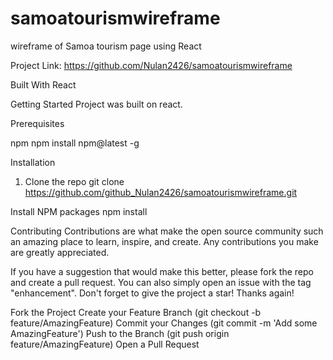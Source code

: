 # samoatourismwireframe
wireframe of Samoa tourism page using React

Project Link: https://github.com/Nulan2426/samoatourismwireframe

Built With
React


Getting Started
Project was built on react.

Prerequisites

npm
npm install npm@latest -g

Installation

1. Clone the repo
git clone https://github.com/github_Nulan2426/samoatourismwireframe.git

Install NPM packages
npm install


Contributing
Contributions are what make the open source community such an amazing place to learn, inspire, and create. Any contributions you make are greatly appreciated.

If you have a suggestion that would make this better, please fork the repo and create a pull request. You can also simply open an issue with the tag "enhancement". Don't forget to give the project a star! Thanks again!

Fork the Project
Create your Feature Branch (git checkout -b feature/AmazingFeature)
Commit your Changes (git commit -m 'Add some AmazingFeature')
Push to the Branch (git push origin feature/AmazingFeature)
Open a Pull Request
